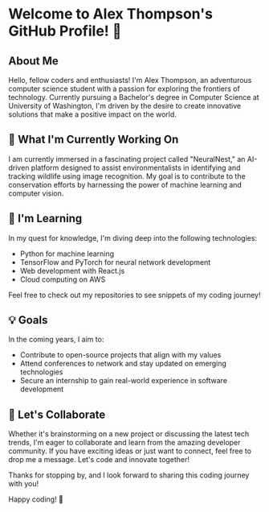 # Welcome to Alex Thompson's GitHub Profile! 👋

## About Me

Hello, fellow coders and enthusiasts! I'm Alex Thompson, an adventurous computer science student with a passion for exploring the frontiers of technology. Currently pursuing a Bachelor's degree in Computer Science at University of Washington, I'm driven by the desire to create innovative solutions that make a positive impact on the world.

## 🚀 What I'm Currently Working On

I am currently immersed in a fascinating project called "NeuralNest," an AI-driven platform designed to assist environmentalists in identifying and tracking wildlife using image recognition. My goal is to contribute to the conservation efforts by harnessing the power of machine learning and computer vision.

## 🌱 I'm Learning

In my quest for knowledge, I'm diving deep into the following technologies:

- Python for machine learning
- TensorFlow and PyTorch for neural network development
- Web development with React.js
- Cloud computing on AWS

Feel free to check out my repositories to see snippets of my coding journey!

## 💡 Goals

In the coming years, I aim to:

- Contribute to open-source projects that align with my values
- Attend conferences to network and stay updated on emerging technologies
- Secure an internship to gain real-world experience in software development

## 🤝 Let's Collaborate

Whether it's brainstorming on a new project or discussing the latest tech trends, I'm eager to collaborate and learn from the amazing developer community. If you have exciting ideas or just want to connect, feel free to drop me a message. Let's code and innovate together!

Thanks for stopping by, and I look forward to sharing this coding journey with you!

Happy coding! 🚀
